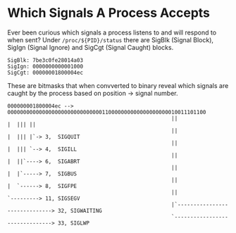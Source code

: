 # Which Signals A Process Accepts

Ever been curious which signals a process listens to and will respond to when sent? Under `/proc/${PID}/status` there are SigBlk (Signal Block), SigIgn (Signal Ignore) and SigCgt (Signal Caught) blocks.

    SigBlk:	7be3c0fe28014a03
    SigIgn:	0000000000001000
    SigCgt:	00000001800004ec

These are bitmasks that when convverted to binary reveal which signals are caught by the process based on position -> signal number.

    000000001800004ec --> 000000000000000000000000000000110000000000000000000010011101100
                                                        ||                    |  ||| ||
                                                        ||                    |  ||| |`-> 3,  SIGQUIT
                                                        ||                    |  ||| `--> 4,  SIGILL
                                                        ||                    |  ||`----> 6,  SIGABRT
                                                        ||                    |  |`-----> 7,  SIGBUS
                                                        ||                    |  `------> 8,  SIGFPE
                                                        ||                    `---------> 11, SIGSEGV
                                                        |`------------------------------> 32, SIGWAITING
                                                        `-------------------------------> 33, SIGLWP
